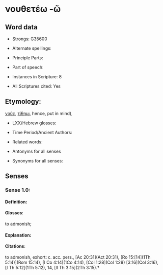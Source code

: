 # νουθετέω -ῶ 

<!-- Status: S2=NeedsEdits -->
<!-- Lexica used for edits:   -->

## Word data

* Strongs: G35600

* Alternate spellings:



* Principle Parts: 


* Part of speech: 


* Instances in Scripture: 8

* All Scriptures cited: Yes

## Etymology: 

[νοῦς](), [τίθημι](), hence, put in mind),

* LXX/Hebrew glosses: 


* Time Period/Ancient Authors: 


* Related words: 

* Antonyms for all senses

* Synonyms for all senses: 


## Senses 


### Sense  1.0: 

#### Definition: 

#### Glosses: 

to admonish; 

#### Explanation: 


#### Citations: 

to admonish, exhort: c. acc. pers., [Ac 20:31](Act 20:31), [Ro 15:[14](1Th 5:14)](Rom 15:14), [I Co 4:14](1Co 4:14), [Col 1:28](Col 1:28) [3:16](Col 3:16), [I Th 5:12](1Th 5:12), 14, [II Th 3:15](2Th 3:15).†
